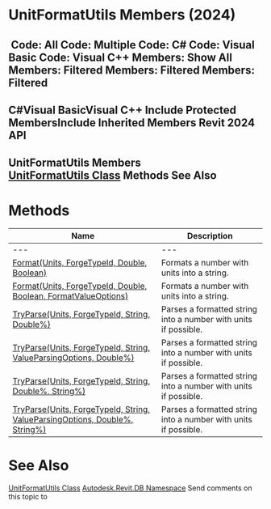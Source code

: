 # UnitFormatUtils Members (2024)

﻿
 Code: All Code: Multiple Code: C# Code: Visual Basic Code: Visual C++  Members: Show All Members: Filtered Members: Filtered Members: Filtered   
---  
C#Visual BasicVisual C++
Include Protected MembersInclude Inherited Members
Revit 2024 API  
---  
UnitFormatUtils Members  
[UnitFormatUtils Class](bd635989-6abd-3486-2c34-64571370065b.md "UnitFormatUtils Class") Methods See Also  
---  
# Methods
| Name | Description |
| --- | --- |
| --- | --- | --- |
| [Format(Units, ForgeTypeId, Double, Boolean)](e416927f-551c-97a9-d5cf-ee255d9bdf2b.md "Format Method \(Units, ForgeTypeId, Double, Boolean\)") | Formats a number with units into a string. |
| [Format(Units, ForgeTypeId, Double, Boolean, FormatValueOptions)](2aa08848-a28b-6fd9-79ef-d708b79ec28d.md "Format Method \(Units, ForgeTypeId, Double, Boolean, FormatValueOptions\)") | Formats a number with units into a string. |
| [TryParse(Units, ForgeTypeId, String, Double%)](94aa0fc7-a9f7-6961-260f-88838f791637.md "TryParse Method \(Units, ForgeTypeId, String, Double\)") | Parses a formatted string into a number with units if possible. |
| [TryParse(Units, ForgeTypeId, String, ValueParsingOptions, Double%)](8fceae0f-108c-4562-73ac-3b88348a893f.md "TryParse Method \(Units, ForgeTypeId, String, ValueParsingOptions, Double\)") | Parses a formatted string into a number with units if possible. |
| [TryParse(Units, ForgeTypeId, String, Double%, String%)](894fa2c9-c0f8-0ff4-95e0-a8d562d2747f.md "TryParse Method \(Units, ForgeTypeId, String, Double, String\)") | Parses a formatted string into a number with units if possible. |
| [TryParse(Units, ForgeTypeId, String, ValueParsingOptions, Double%, String%)](9b5d2bb7-e30e-3a9b-e6f9-5b5a52db286d.md "TryParse Method \(Units, ForgeTypeId, String, ValueParsingOptions, Double, String\)") | Parses a formatted string into a number with units if possible. |

# See Also
[UnitFormatUtils Class](bd635989-6abd-3486-2c34-64571370065b.md "UnitFormatUtils Class")
[Autodesk.Revit.DB Namespace](87546ba7-461b-c646-cbb1-2cb8f5bff8b2.md "Autodesk.Revit.DB Namespace")
Send comments on this topic to 